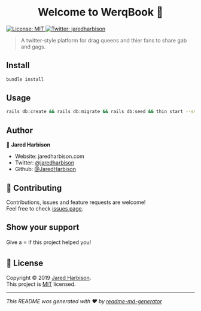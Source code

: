<h1 align="center">Welcome to WerqBook 👋</h1>
<p>
  <a href="https://github.com/kefranabg/readme-md-generator/blob/master/LICENSE" target="_blank">
    <img alt="License: MIT" src="https://img.shields.io/badge/License-MIT-yellow.svg" />
  </a>
  <a href="https://twitter.com/jaredharbison" target="_blank">
    <img alt="Twitter: jaredharbison" src="https://img.shields.io/twitter/follow/jaredharbison.svg?style=social" />
  </a>
</p>

> A twitter-style platform for drag queens and thier fans to share gab and gags.

## Install

```sh
bundle install
```

## Usage

```sh
rails db:create && rails db:migrate && rails db:seed && thin start --ssl
```

## Author

👤 **Jared Harbison**

* Website: jaredharbison.com
* Twitter: [@jaredharbison](https://twitter.com/jaredharbison)
* Github: [@JaredHarbison](https://github.com/JaredHarbison)

## 🤝 Contributing

Contributions, issues and feature requests are welcome!<br />Feel free to check [issues page](https://github.com/JaredHarbison/werqbook/issues).

## Show your support

Give a ⭐️ if this project helped you!

## 📝 License

Copyright © 2019 [Jared Harbison](https://github.com/JaredHarbison).<br />
This project is [MIT](https://github.com/kefranabg/readme-md-generator/blob/master/LICENSE) licensed.

***
_This README was generated with ❤️ by [readme-md-generator](https://github.com/kefranabg/readme-md-generator)_